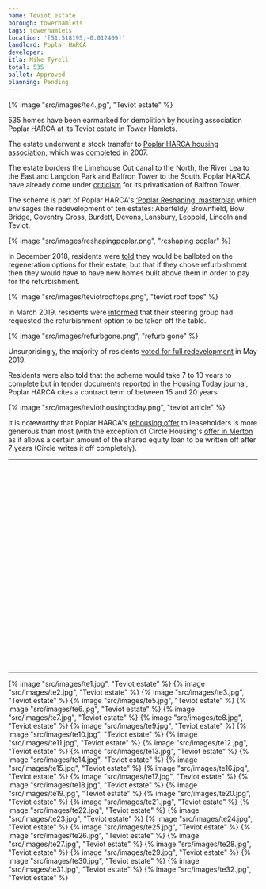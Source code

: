 ```yaml
---
name: Teviot estate 
borough: towerhamlets 
tags: towerhamlets
location: '[51.518195,-0.012409]'
landlord: Poplar HARCA
developer:
itla: Mike Tyrell
total: 535
ballot: Approved
planning: Pending
---
```

{% image "src/images/te4.jpg", "Teviot estate" %}

535 homes have been earmarked for demolition by housing association Poplar HARCA at its Teviot estate in Tower Hamlets.

The estate underwent a stock transfer to [Poplar HARCA housing association](https://www.poplarharca.co.uk/), which was [completed](http://democracy.towerhamlets.gov.uk/mgAi.aspx?ID=10064) in 2007.

The estate borders the Limehouse Cut canal to the North, the River Lea to the East and Langdon Park and Balfron Tower to the South. Poplar HARCA have already come under [criticism](https://www.theguardian.com/cities/2019/sep/19/balfron-20-how-goldfingers-utopian-tower-became-luxury-flats) for its privatisation of Balfron Tower.

The scheme is part of Poplar HARCA's [‘Poplar Reshaping’ masterplan](https://www.architectsjournal.co.uk/download?ac=1222139) which envisages the redevelopment of ten estates: Aberfeldy, Brownfield, Bow Bridge, Coventry Cross, Burdett, Devons, Lansbury, Leopold, Lincoln and Teviot.

{% image "src/images/reshapingpoplar.png", "reshaping poplar" %}

In December 2018, residents were [told](/images/teviotDec2018.pdf) they would be balloted on the regeneration options for their estate, but that if they chose refurbishment then they would have to have new homes built above them in order to pay for the refurbishment.

{% image "src/images/teviotrooftops.png", "teviot roof tops" %}

In March 2019, residents were [informed](/images/teviotMarch2019.pdf) that their steering group had requested the refurbishment option to be taken off the table.

{% image "src/images/refurbgone.png", "refurb gone" %}

Unsurprisingly, the majority of residents [voted for full redevelopment](https://www.eastlondonadvertiser.co.uk/news/politics/teviot-housing-estate-regeneration-voted-1-6052355) in May 2019.

Residents were also told that the scheme would take 7 to 10 years to complete but in tender documents [reported in the Housing Today journal](https://www.housingtoday.co.uk/news/1bn-teviot-estate-regen-goes-out-to-tender/5104462.article), Poplar HARCA cites a contract term of between 15 and 20 years:

{% image "src/images/teviothousingtoday.png", "teviot article" %}

It is noteworthy that Poplar HARCA's [rehousing offer](/images/teviotoffer.pdf) to leaseholders is more generous than most (with the exception of Circle Housing's [offer in Merton](/images/mertonoffer.pdf) as it allows a certain amount of the shared equity loan to be written off after 7 years (Circle writes it off completely).

---

<!------------THE CODE BELOW RENDERS THE MAP - DO NOT EDIT! ---------------------------->

<div id="map" style="width: 100%; height: 400px;"></div>

<script>
  var map = L.map('map').setView({{ location }}, 13);
  L.tileLayer('https://tile.openstreetmap.org/{z}/{x}/{y}.png', {
  maxZoom: 19,
attribution: '&copy; <a href="http://www.openstreetmap.org/copyright">OpenStreetMap</a>'
}).addTo(map);
var circle = L.circle({{ location }}, {
    color: 'red',
    fillColor: '#f03',
    fillOpacity: 0.5,
    radius: 500
}).addTo(map);
</script>

---


{% image "src/images/te1.jpg", "Teviot estate" %}
  {% image "src/images/te2.jpg", "Teviot estate" %}
  {% image "src/images/te3.jpg", "Teviot estate" %}
  {% image "src/images/te5.jpg", "Teviot estate" %}
  {% image "src/images/te6.jpg", "Teviot estate" %}
  {% image "src/images/te7.jpg", "Teviot estate" %}
  {% image "src/images/te8.jpg", "Teviot estate" %}
  {% image "src/images/te9.jpg", "Teviot estate" %}
  {% image "src/images/te10.jpg", "Teviot estate" %}
  {% image "src/images/te11.jpg", "Teviot estate" %}
  {% image "src/images/te12.jpg", "Teviot estate" %}
  {% image "src/images/te13.jpg", "Teviot estate" %}
  {% image "src/images/te14.jpg", "Teviot estate" %}
  {% image "src/images/te15.jpg", "Teviot estate" %}
  {% image "src/images/te16.jpg", "Teviot estate" %}
  {% image "src/images/te17.jpg", "Teviot estate" %}
  {% image "src/images/te18.jpg", "Teviot estate" %}
  {% image "src/images/te19.jpg", "Teviot estate" %}
  {% image "src/images/te20.jpg", "Teviot estate" %}
  {% image "src/images/te21.jpg", "Teviot estate" %}
  {% image "src/images/te22.jpg", "Teviot estate" %}
  {% image "src/images/te23.jpg", "Teviot estate" %}
  {% image "src/images/te24.jpg", "Teviot estate" %}
  {% image "src/images/te25.jpg", "Teviot estate" %}
  {% image "src/images/te26.jpg", "Teviot estate" %}
  {% image "src/images/te27.jpg", "Teviot estate" %}
  {% image "src/images/te28.jpg", "Teviot estate" %}
  {% image "src/images/te29.jpg", "Teviot estate" %}
  {% image "src/images/te30.jpg", "Teviot estate" %}
  {% image "src/images/te31.jpg", "Teviot estate" %}
  {% image "src/images/te32.jpg", "Teviot estate" %}
